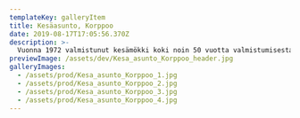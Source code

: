 ```yaml
---
templateKey: galleryItem
title: Kesäasunto, Korppoo
date: 2019-08-17T17:05:56.370Z
description: >-
  Vuonna 1972 valmistunut kesämökki koki noin 50 vuotta valmistumisestaan totaalisen muutoksen. Mökissä oli alunperin kellastuneet paneeliseinät, ahdas keittiö ja pienet makuuhuoneet. Tilaratkaisujen muutoksella kesäasuntoon saatiin avaruutta ja vaaleat pinnat toivat valoa tilaan. Mökin valaistusta parannettiin uusilla sisä -ja ulkovalaisimilla. Vanha tiilitakka sai uuden kauniin pinnan.
previewImage: /assets/dev/Kesa_asunto_Korppoo_header.jpg
galleryImages:
  - /assets/prod/Kesa_asunto_Korppoo_1.jpg
  - /assets/prod/Kesa_asunto_Korppoo_2.jpg
  - /assets/prod/Kesa_asunto_Korppoo_3.jpg
  - /assets/prod/Kesa_asunto_Korppoo_4.jpg
---
```


